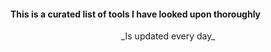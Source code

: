 #### This is a curated list of tools I have looked upon thoroughly
<div align="center">_Is updated every day_</div>

